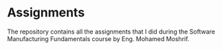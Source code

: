 # Assignments
The repository contains all the assignments that I did during the Software Manufacturing Fundamentals course by Eng. Mohamed Moshrif.

